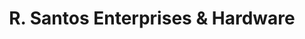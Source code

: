 ---
title: "R. Santos Enterprises & Hardware"
url: /san-agustin-hagonoy/r-santos-enterprises-and-hardware/
shop: hardware
---